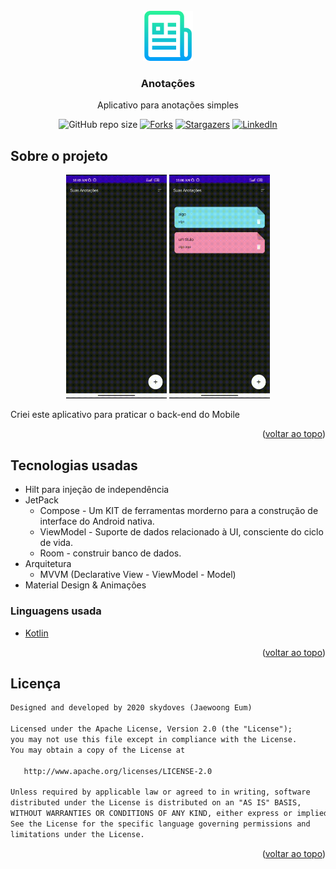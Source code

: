 <div id="top"></div>
<!--
*** Thanks for checking out the Best-README-Template. If you have a suggestion
*** that would make this better, please fork the repo and create a pull request
*** or simply open an issue with the tag "enhancement".
*** Don't forget to give the project a star!
*** Thanks again! Now go create something AMAZING! :D
-->



<!-- PROJECT SHIELDS -->
<!--
*** I'm using markdown "reference style" links for readability.
*** Reference links are enclosed in brackets [ ] instead of parentheses ( ).
*** See the bottom of this document for the declaration of the reference variables
*** for contributors-url, forks-url, etc. This is an optional, concise syntax you may use.
*** https://www.markdownguide.org/basic-syntax/#reference-style-links
-->

<!-- PROJECT LOGO -->
<br />
<div align="center">
  <a href="https://github.com/choicedev/Notes-Application">
    <img src="images/logo.png" alt="Logo" width="80" height="80">
  </a>

<h3 align="center">Anotações</h3>

  <p align="center">
    Aplicativo para anotações simples
  </p>


![GitHub repo size][repo-shield]
[![Forks][forks-shield]][forks-url]
[![Stargazers][stars-shield]][stars-url]
[![LinkedIn][linkedin-shield]][linkedin-url]
</div>

<!-- ABOUT THE PROJECT -->
## Sobre o projeto

<p align="center">
<img src="/images/view_dem.gif" width="32%"/>
<img src="/images/view_demo.gif" width="32%"/>
  
Criei este aplicativo para praticar o back-end do Mobile
</p>
<p align="right">(<a href="#top">voltar ao topo</a>)</p>

## Tecnologias usadas

- Hilt para injeção de independência
- JetPack
  - Compose - Um KIT de ferramentas morderno para a construção de interface do Android nativa.
  - ViewModel - Suporte de dados relacionado à UI, consciente do ciclo de vida.
  - Room - construir banco de dados.
- Arquitetura
  - MVVM (Declarative View - ViewModel - Model)
- Material Design & Animações

### Linguagens usada

* [Kotlin](https://kotlinlang.org/)

<p align="right">(<a href="#top">voltar ao topo</a>)</p>


<!-- LICENSE -->
## Licença

```xml
Designed and developed by 2020 skydoves (Jaewoong Eum)

Licensed under the Apache License, Version 2.0 (the "License");
you may not use this file except in compliance with the License.
You may obtain a copy of the License at

   http://www.apache.org/licenses/LICENSE-2.0

Unless required by applicable law or agreed to in writing, software
distributed under the License is distributed on an "AS IS" BASIS,
WITHOUT WARRANTIES OR CONDITIONS OF ANY KIND, either express or implied.
See the License for the specific language governing permissions and
limitations under the License.
```

<p align="right">(<a href="#top">voltar ao topo</a>)</p>



<!-- MARKDOWN LINKS & IMAGES -->
<!-- https://www.markdownguide.org/basic-syntax/#reference-style-links -->
[repo-shield]: https://img.shields.io/github/repo-size/choicedev/Notes-Application?style=for-the-badge
[contributors-shield]: https://img.shields.io/github/contributors/choicedev/Notes-Application.svg?style=for-the-badge
[contributors-url]: https://github.com/choicedev/Notes-Application/graphs/contributors
[forks-shield]: https://img.shields.io/github/forks/choicedev/Notes-Application.svg?style=for-the-badge
[forks-url]: https://github.com/choicedev/Notes-Application/network/members
[stars-shield]: https://img.shields.io/github/stars/choicedev/Notes-Application.svg?style=for-the-badge
[stars-url]: https://github.com/choicedev/Notes-Application/stargazers
[issues-shield]: https://img.shields.io/github/issues/choicedev/Notes-Application.svg?style=for-the-badge
[issues-url]: https://github.com/choicedev/Notes-Application/issues
[license-shield]: https://img.shields.io/github/license/choicedev/Notes-Application.svg?style=for-the-badge
[license-url]: https://github.com/choicedev/Notes-Application/blob/master/LICENSE.txt
[linkedin-shield]: https://img.shields.io/badge/-LinkedIn-black.svg?style=for-the-badge&logo=linkedin&colorB=555
[linkedin-url]: https://www.linkedin.com/in/fabriciozamora/

